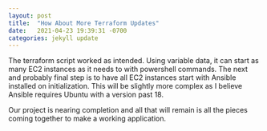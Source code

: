 ```yaml
---
layout: post
title:  "How About More Terraform Updates"
date:   2021-04-23 19:39:31 -0700
categories: jekyll update
---
```

The terraform script worked as intended. Using variable data, it can start as many EC2 instances
as it needs to with powershell commands. The next and probably final step is to have all EC2 instances start with
Ansible installed on initialization. This will be slightly more complex as I believe Ansible requires Ubuntu with a
version past 18. 

Our project is nearing completion and all that will remain is all the pieces coming together to make a working application.